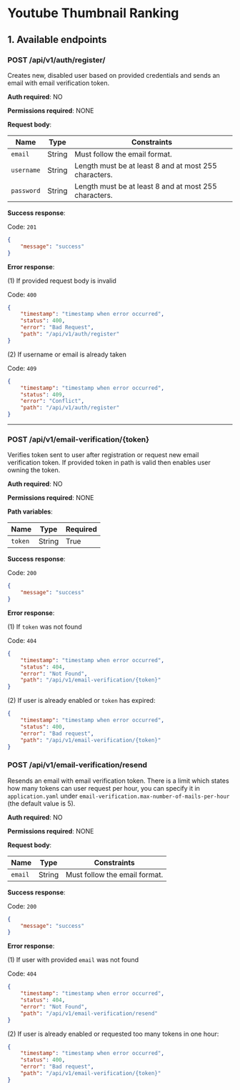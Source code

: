 # Youtube Thumbnail Ranking

## 1. Available endpoints

### POST /api/v1/auth/register/

Creates new, disabled user based on provided credentials and sends an email with email verification token.

**Auth required**: NO

**Permissions required**: NONE

**Request body**:

| Name       | Type   | Constraints                                           |
|------------|--------|-------------------------------------------------------|
| `email`    | String | Must follow the email format.                         |
| `username` | String | Length must be at least 8 and at most 255 characters. |
| `password` | String | Length must be at least 8 and at most 255 characters. |


**Success response**:

Code: `201`
```json
{
    "message": "success"
}
```

**Error response**:

(1)
If provided request body is invalid

Code: `400`
```json
{
    "timestamp": "timestamp when error occurred",
    "status": 400,
    "error": "Bad Request",
    "path": "/api/v1/auth/register"
}
```

(2)
If username or email is already taken

Code: `409`
```json
{
    "timestamp": "timestamp when error occurred",
    "status": 409,
    "error": "Conflict",
    "path": "/api/v1/auth/register"
}
```

---

### POST /api/v1/email-verification/{token}

Verifies token sent to user after registration or request new email verification token. If provided token in path is valid then enables user owning the token.

**Auth required**: NO

**Permissions required**: NONE

**Path variables**:

| Name    | Type   | Required |
|---------|--------|----------|
| `token` | String | True     |

**Success response**:

Code: `200`
```json
{
    "message": "success"
}
```

**Error response**:

(1) 
If `token` was not found

Code: `404`
```json
{
    "timestamp": "timestamp when error occurred",
    "status": 404,
    "error": "Not Found",
    "path": "/api/v1/email-verification/{token}"
}
```

(2)
If user is already enabled or `token` has expired:
```json
{
    "timestamp": "timestamp when error occurred",
    "status": 400,
    "error": "Bad request",
    "path": "/api/v1/email-verification/{token}"
}
```
### POST /api/v1/email-verification/resend

Resends an email with email verification token. There is a limit which states how many tokens can user request per hour, you can specify it in `application.yaml` under `email-verification.max-number-of-mails-per-hour` (the default value is 5). 

**Auth required**: NO

**Permissions required**: NONE

**Request body**:

| Name    | Type   | Constraints                   |
|---------|--------|-------------------------------|
| `email` | String | Must follow the email format. |

**Success response**:

Code: `200`
```json
{
    "message": "success"
}
```

**Error response**:

(1)
If user with provided `email` was not found

Code: `404`
```json
{
    "timestamp": "timestamp when error occurred",
    "status": 404,
    "error": "Not Found",
    "path": "/api/v1/email-verification/resend"
}
```

(2)
If user is already enabled or requested too many tokens in one hour:
```json
{
    "timestamp": "timestamp when error occurred",
    "status": 400,
    "error": "Bad request",
    "path": "/api/v1/email-verification/{token}"
}
```
